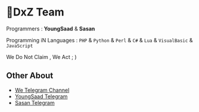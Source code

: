 
# 🍨DxZ Team

Programmers : **YoungSaad** & **Sasan**

Programming iN Languages : `PHP` & `Python` & `Perl` & `C#` & `Lua` & `VisualBasic` & `JavaScript`

We Do Not Claim , We Act ; )

## Other About

 - [We Telegram Channel](https://t.me/DxzTm)
 - [YoungSaad Telegram](https://t.me/iYoungSaad)
 - [Sasan Telegram](https://t.me/sasan_ham)

